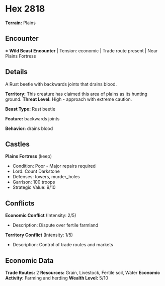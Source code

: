 # Hex 2818

**Terrain:** Plains

## Encounter
※ **Wild Beast Encounter** | Tension: economic | Trade route present | Near Plains Fortress

## Details
A Rust beetle with backwards joints that drains blood.

**Territory:** This creature has claimed this area of plains as its hunting ground.
**Threat Level:** High - approach with extreme caution.

**Beast Type:** Rust beetle

**Feature:** backwards joints

**Behavior:** drains blood

## Castles
**Plains Fortress** (keep)
- Condition: Poor - Major repairs required
- Lord: Count Darkstone
- Defenses: towers, murder_holes
- Garrison: 100 troops
- Strategic Value: 9/10

## Conflicts
**Economic Conflict** (Intensity: 2/5)
- Description: Dispute over fertile farmland

**Territory Conflict** (Intensity: 1/5)
- Description: Control of trade routes and markets

## Economic Data
**Trade Routes:** 2
**Resources:** Grain, Livestock, Fertile soil, Water
**Economic Activity:** Farming and herding
**Wealth Level:** 5/10
